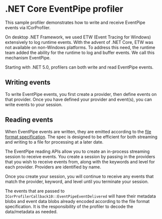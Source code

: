 # .NET Core EventPipe profiler

This sample profiler demonstrates how to write and receive EventPipe events via ICorProfiler.

On desktop .NET Framework, we used ETW (Event Tracing for Windows) extensively to log runtime events. With the advent of .NET Core, ETW was not available on non-Windows platforms. To address this need, the runtime team added the ability for the runtime to log and buffer events. We call this mechanism EventPipe.

Starting with .NET 5.0, profilers can both write and read EventPipe events.

## Writing events

To write EventPipe events, you first create a provider, then define events on that provider. Once you have defined your provider and event(s), you can write events to your session.

## Reading events

When EventPipe events are written, they are emitted according to the [file format specification](https://github.com/microsoft/perfview/blob/master/src/TraceEvent/EventPipe/EventPipeFormat.md). The spec is designed to be efficient for both streaming and writing to a file for processing at a later date.

The EventPipe reading APIs allow you to create an in-process streaming session to receive events. You create a session by passing in the providers that you wish to receive events from, along with the keywords and level for each provider. Providers are identified by name.

Once you create your session, you will continue to receive any events that match the provider, keyword, and level until you terminate your session.

The events that are passed to `ICorProfilerCallback10::EventPipeEventDelivered` will have their metadata blobs and event data blobs already encoded according to the file format specification. It is the responsibility of the profiler to decode the data/metadata as needed.
